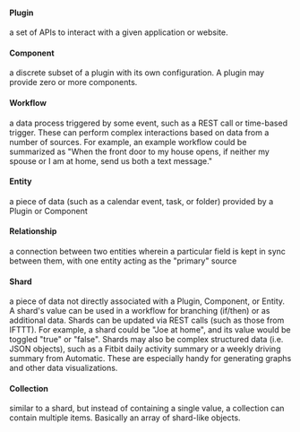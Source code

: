 #### Plugin
a set of APIs to interact with a given application or website.

#### Component
a discrete subset of a plugin with its own configuration. A plugin may provide zero or more components.

#### Workflow
a data process triggered by some event, such as a REST call or time-based trigger. These can perform complex interactions based on data from a number of sources. For example, an example workflow could be summarized as "When the front door to my house opens, if neither my spouse or I am at home, send us both a text message."

#### Entity
a piece of data (such as a calendar event, task, or folder) provided by a Plugin or Component

#### Relationship
a connection between two entities wherein a particular field is kept in sync between them, with one entity acting as the "primary" source

#### Shard
a piece of data not directly associated with a Plugin, Component, or Entity. A shard's value can be used in a workflow for branching (if/then) or as additional data. Shards can be updated via REST calls (such as those from IFTTT). For example, a shard could be "Joe at home", and its value would be toggled "true" or "false". Shards may also be complex structured data (i.e. JSON objects), such as a Fitbit daily activity summary or a weekly driving summary from Automatic. These are especially handy for generating graphs and other data visualizations.

#### Collection
similar to a shard, but instead of containing a single value, a collection can contain multiple items. Basically an array of shard-like objects.
